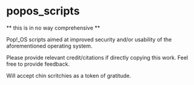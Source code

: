 # popos_scripts

** this is in no way comprehensive **

Pop!_OS scripts aimed at improved security and/or usability of the aforementioned operating system.

Please provide relevant credit/citations if directly copying this work. 
Feel free to provide feedback.

Will accept chin scritchies as a token of gratitude.
